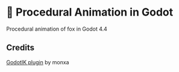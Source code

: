 # 🦊 Procedural Animation in Godot

Procedural animation of fox in Godot 4.4

## Credits

[GodotIK plugin](https://github.com/monxa/GodotIK) by monxa
